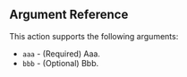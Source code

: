 ## Argument Reference

This action supports the following arguments:

* `aaa` - (Required) Aaa.
* `bbb` - (Optional) Bbb.
